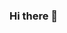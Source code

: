 ### Hi there 👋

<!--
**crcz10/crcz10** is a ✨ _special_ ✨ repository because its `README.md` (this file) appears on your GitHub profile.

Tech lover :computer:. Always trying to learn something new :pencil2:. 

I have +3 years of experience in software development, both Back-end and Front-end, in C#.

Technologies and laguages I've learned/worked:

Back-end:
-C# (Desktop, WPF, ASP.Net Classic, ASP.NET MVC, ASP.NET Core 2.0+, ASP.NET Core RESTful API, Entity Framework, Dependency Injection) 
-Visual Basic (Web Classic)
-Java (Swing, JSF, ORM)
-Python

Front-end
-Javascript (JQuery, JSON, AJAX)
-CSS (Bootstrap 3+)
-HTML
-PrimeFaces 6.0+
-Angular 9+
-ReactJS

Mobile:
Xamarin (Android y iOS with MVVM Pattern)

Data Bases:
MSSQL Server
-MySQL
-PostgreSQL
